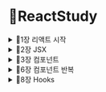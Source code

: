 # 🥕ReactStudy
<details>
<summary>📙1장 리액트 시작</summary>
<div markdown="1">

## 📖1.1 왜 리액트 인가?
### 💡 리액트 이해
  - 자바스크립트 라이브러리로 사용자 인터페이스를 만드는데 사용
  - **컴포넌트(component)**
    - 특정 부분이 어떻게 생길지 정하는 선언체
    - 재사용이 가능한 API로 수많은 기능들을 내장
    - 컴포넌트 하나에서 해당 컴포턴트의 생김새와 작동 방식 정의
  - **렌더링**
    - 사용자 화면에 뷰를 보여주는 것
  
  1️⃣ **초기 렌더링**
  - render 함수 : 컴포넌트가 어떻게 생겼는지 정의, 작동 정보 지닌 객체 반환
  ```jsx
  render() { ... }
```
  ![image](https://user-images.githubusercontent.com/97418768/178123804-6d310f85-5cbb-4551-9cf2-4d3709b8df7b.png)
  
  - render 함수 실행 -> 컴포넌트 재귀적으로 렌더링 -> HTML 마크업 만듦 -> 실제 페이지의 DOM 요소 안에 주입 -> 이벤트 적용
  
  2️⃣ **조화 과정(업데이트)**
 1) 컴포넌트는 새로운 데이터를 가지고 render 함수 재호출(전체 UI를 Virtual Dom에 리렌더링)
 2) JS로 최소한의 연산으로 이전 Virtual Dom에 있던 내용과 현재 내용 비교
  ![image](https://user-images.githubusercontent.com/97418768/178123937-0c8fa9ed-04ec-493d-99d1-9ab1a94bd1f6.png)
  
 3) 바뀐 부분만 실제 DOM에 업데이트
  
![image](https://user-images.githubusercontent.com/97418768/178123952-3a48d238-1147-43f7-a023-b62baaabb2c0.png)

## 📖1.2 리액트의 특징
  ### 💡 Virtual DOM
  - **🔥DOM(Document Object Model)**
    - 객체로 문서 구조를 표현하는 방법(XML, HTML로 작성)
  ![image](https://user-images.githubusercontent.com/97418768/178124053-ee3bd821-876e-4179-9adf-cec3f079987e.png)
    - 문제점: 동적 UI에 최적화X
  
  - **🔥Virtual DOM**
    - DOM 업데이트 추상화한 자바스크립트 객체를 구성하여 사용 -> DOM 처리 횟수 최소화, 효율적 진행
    - 업데이트 3가지 절차 (조화과정)
    
  ### 💡 기타 특징
  - 리액트는 프레임워크X, 라이브러리O
    - 뷰만 신경 쓰는 라이브러리, 기타 기능 직접 구현
  - 다른 웹 프레임워크, 라이브러리 혼용 가능
  
## 📖1.3 작업 환경 설정
  ### 💡 Node.js와 npm
  - 설치: Windows
  
  https://nodejs.org/ko/download/
  
  ![image](https://user-images.githubusercontent.com/97418768/178124389-7730337c-7b45-4d98-ba5f-7997a5f14049.png)
  
  ### 💡 yarn
  - npm보다 더 빠르고 효율적인 캐시 시스템과 기타 부가 기능 제공
  
  `$ npm install --global yarn`
  
  ### 💡 에디터 설치
  - VS Code 설치
  
  https://code.visualstudio.com/Download
  
  ![image](https://user-images.githubusercontent.com/97418768/178139974-0a6e40c8-06bd-4a59-af9f-bd53c9695ff3.png)

  ### 💡 Git 설치
  - 형상 관리 도구(configuration Management Tool), 프로젝트 버전 관리 및 협업
  
  https://git-scm.com/download/
  
  ### 💡 create-react-app으로 프로젝트 생성하기
  - 프로젝트 작업 환경 구축해 주는 도구
  
  `$ yarn init`
  
  `$ yarn create react-app hello-react #yarn create react-app <프로젝트 이름>`
  
  - 리액트 개발 전용 서버 구동
  
  `$ cd hello-start`
  
  `$ yarn start #또는 npm start`
  
![image](https://user-images.githubusercontent.com/97418768/178141188-9525ba1c-ac19-4a60-a275-53c218864c07.png)

</div>
</details>
  
<details>
<summary>📙2장 JSX</summary>
<div markdown="2">
  
  ## 📖2.1 JSX란?
  - 자바스크립트의 확장 문법, XML과 유사
  - 브라우저가 실행되기 전에 코드가 번들링되는 과정에서 바벨을 사용해 일반 자바스크립트 형태의 코드로 변환
    - 바벨(Babel) : 다양한 종류의 버전의 브라우저에서 사용 가능하도록 코드 변환기
  
  ![image](https://user-images.githubusercontent.com/97418768/178141937-a42c703a-e420-4797-b8de-14489a571327.png)

  ## 📖2.2 JSX 문법
  ### 💡 감싸인 요소
  - 컴포넌트에 여러 요소가 있다면 반드시 부모 요소 하나로 감싸야 한다.
  - 컴포넌트 내부에 하나의 DOM 트리 구조 -> DOM에서 컴포넌트 변화 감지에 효율적 비교를 위해
```jsx
  function App() {
  return (
    <div>
      <h1>리액트 안녕?</h1>
      <h2>잘 작동하니?</h2>
    </div>
  );
}
```
### 💡 자바스크립트 표현
  - 자바스크립트 표현식 작성 가능 : {}로 감싸기
  ```JSX
  function App() {
  const name='리액트';
  return (
    <div>
      <h1>{name} 안녕?</h1>
      <h2>잘 작동하니?</h2>
    </div>
  );
}
  ```
 <details>
<summary>📌ES6의 cosnt와 let</summary>
<div markdown="1">
  
  - `var` : scope이 함수 단위 -> 함수를 빠져나오면 값이 달라짐
  
  **💡 `let`과 `const`는 scope이 블록 단위, 같은 블록 내부에서 중복 선언 불가능**
  - `const` : 한번 지정하고 나면 변경이 불가능한 상수를 선언할 때 사용하는 키워드
  - `let` : 동적인 값을 담을 수 있는 변수를 선언할 때 사용하는 키워드
  
  </div>
  </details>
  
 ### 💡 If문 대신 조건부 연산자
 - JSX 내부의 자바스크립트 표현식에서 if 문 사용X 
 
 **➡ JSX 밖에서 if문을 사용해 사전에 값을 설정, {}안에 조건부 연산자(삼항 연산자) 사용 가능**
 ```JSX
 function App() {
  const name='리액트';
  return (
    <div>
      {name==='리액트'?(
        <h1>리액트입니다.</h1>
      ):(
        <h2>리액트가 아닙니다.</h2>
      )}
    </div>
  );
}
```
  ### 💡 AND 연산자(&&)를 사용한 조건부 렌더링
 - 특정 조건 만족할 때만 렌더링
 - && 가능한 이유 : 리액트에서 false 렌더링할 때는 null과 동일하게 나타나지X
 - 0은 예외적으로 나타남
 ```JSX
  function App() {
  const name='리웩트';
  return <div>{name==='리액트' && <h1>리액트입니다.</h1>}</div>;
}
  ``` 
 ### 💡 undefined를 렌더링하지 않기
  - 어떤 값이 undefined인 경우
    - OR(||)연산자 사용
    - JSX 내부에서 undefined 렌더링은 가능
  ```JSX
  function App() {
 const name=undefined;
 return <div>{name||'리액트'}</div>;
}
  ```
 ### 💡 인라인 스타일링
  - DOM 요소에 스타일 적용할 때는 **객체 형태**로 넣어주어야 함
  ```JSX
  function App() {
  const name='리액트';
  return(
    <div
    style={{
      //background-color는 backgroundColor와 같이 -가 사라지고 카멜 표기법으로 작성
      backgroundColor:'black',
      color:'aqua',
      fontSize:'48px', //font-size -> fontSize
      fontWeight:'bold', //font-weight -> fontWeight
      padding:16 //단위를 생략하면 px로 지정 
    }}
    >{name}</div>
  )
}
  ```
 ### 💡 class 대신 className
  ```CSS
/* App.css */
.react{
  background: aqua;
  color: black;
  font-size: 48px;
  font-weight: bold;
  padding: 16px;
}
  ```
  ```JSX
  //App.js
  function App() {
  const name='리액트';
  return(
    <div className='react'>{name}</div>
  )
}
  ```
 ### 💡 주석
  - `{/* ... */}` 형식으로 작성
  ```JSX
  function App() {
  const name='리액트';
  return(
    <>
      {/* 주석은 이렇게 작성합니다. */}
      <div 
        className='react' //시작 태그를 여러 줄로 작성하면 여기에 주석 작성 가능
      >{name}</div>
      //하지만 이런 주석이나
      /* 이런 주석은 페이지에 그대로 나타나게 됩니다. */
      <input/>
    </>
  )
}
  ```
  ## 📖2.3 ESLint와 Prettier 적용하기
  - 💡 ESLint : 문법 검사 도구
  - 💡 Prettier : 코드 스타일 자동 정리 도구
    - 저장할 때 자동으로 코드 정리 : 파일 > 기본 설정 > 설정
  ![image](https://user-images.githubusercontent.com/97418768/178146180-fabed165-26ad-484f-b87b-2019e4ffe729.png)

  
  </div>
  </details>
  
  <details>
<summary>📙3장 컴포넌트</summary>
<div markdown="3">
  
## 📖3.1 클래스형 컴포넌트
- 컴포넌트 선언 방식 : 함수 컴포넌트, 클래스형 컴포넌트
  
🔥 함수 컴포넌트
  - 선언이 편함, 메모리 자원 적게 사용
  
🔥 클래스형 컴포넌트
  - state 기능 및 라이프 사이클 기능, 임의 메서드 정의 가능
```JSX
import { Component } from "react";
import "./App.css";

class App extends Component {
  render(){
    const name='react';
    return<div className='react'>{name}</div>;
  }
}
export default App;
  ```
  <details>
<summary>📌ES6의 클래스 문법</summary>
<div markdown="1">
  
  - prototype 대신 class 사용 가능
  ```JSX
  class Dog{
  constructor(name){
    this.name=name;
  }
  say(){
    console.log(this.name+': 멍멍');
  }
}

const dog=new Dog('흰둥이');
dog.say(); //흰둥이: 멍멍
```
  
  </div>
  </details>
  
## 📖3.2 첫 컴포넌트 생성
  ### 💡 src 디렉터리에 MyComponent.js 파일 생성
  ### 💡 코드 작성하기
  ```JSX
  const MyComponent=()=>{
    return <div>나의 새롭고 멋진 컴포넌트</div>;
}

export default MyComponent;
  ```
  
  <details>
<summary>📌ES6의 화살표 함수</summary>
<div markdown="1">
  
  - ES6 문법에서 함수를 표현하는 새로운 방식, 함수를 파라미터로 전달할 때 유용
  - 값을 연산하여 바로 반환할 때 가독성 높음
  - 함수 컴포넌트 선언할 때, function 키워드와 화살표 함수 문법 큰 차이X
  ```JSX
  setTimeout(function(){
    console.log('hello world');
},1000);

setTimeout(()=>{
    console.log('hello world');
},1000);
  ```
  
  </div>
  </details>
  
  <details>
<summary>📌Reactjs Code Snippet을 사용하여 코드 생성하기</summary>
<div markdown="2">
  
  - 에디터에서 rsc를 입력하고 `Enter` 누르기
  
  ![image](https://user-images.githubusercontent.com/97418768/178147814-6ee5adba-da6c-45a4-832a-21190e5fe839.png)

  </div>
  </details>
  
  ### 💡 모듈 내보내기 및 불러오기
  **- 모듈 내보내기(export)**
  - 다른 파일에서 이 파일을 import 할 때, MyComponent 클래스 불러오도록 설정
  ```JSX
  export default MyComponent;
  ```
  **- 모듈 불러오기(import)**
  - App 컴포넌트에서 MyComponent 컴포넌트 불러와서 사용
  ```JSX
  //App.js
import MyComponent from "./MyComponent"

const App=()=>{
  return <MyComponent/>;
};

export default App;
  ```
  
## 📖3.3 props
- properties를 줄인 표현으로 컴포넌트 속성을 설정할 때 사용하는 요소
- props 값은 해당 컴포넌트를 불러와 사용하는 부모 컴포넌트에서 설정 가능
### 💡 JSX 내부에서 props 렌더링
- props 값은 컴포넌트 함수의 파라미터로 받아와 사용 가능
- JSX 내부에서 {} 기호로 감싸줌
```JSX
const MyComponent = (props) => {
  return <div>안녕하세요, 제 이름은 {props.name}입니다.</div>;
};

export default MyComponent;
```
### 💡 컴포넌트를 사용할 때 props 값 지정하기
```JSX
  //App.js
import MyComponent from "./MyComponent";

const App = () => {
  return <MyComponent name="React" />;
};

export default App;
```
 ### 💡 props 기본값 설정: defaultProps
  ```JSX
  const MyComponent = (props) => {
  return <div>안녕하세요, 제 이름은 {props.name}입니다.</div>;
};

MyComponent.defaultProps = {
  name: "기본 이름",
};

export default MyComponent;
```
### 💡 태그 사이의 내용을 보여 주는 children
  - 리액트 컴포넌트 태그 사이의 내용을 보여주는 `props.children`
 ```JSX
  //App.js
import MyComponent from "./MyComponent";

const App = () => {
  return <MyComponent>리액트</MyComponent>;
};

export default App;
```
```JSX
  const MyComponent = (props) => {
  return (
    <div>
      안녕하세요, 제 이름은 {props.name}입니다.
      <br />
      children 값은 {props.children}
      입니다.
    </div>
  );
};

MyComponent.defaultProps = {
  name: "기본 이름",
};

export default MyComponent;
```
 ### 💡 비구조화 할당 문법을 통해 props 내부 값 추출하기
  - ES6의 비구조화 할당 : 객체에서 값을 추출하는 문법
 ```JSX
  const MyComponent = ({ name, children }) => {
  return (
    <div>
      안녕하세요, 제 이름은 {name}입니다.
      <br />
      children 값은 {children}
      입니다.
    </div>
  );
};

MyComponent.defaultProps = {
  name: "기본 이름",
};

export default MyComponent;
```
 ### 💡 propTypes
  **🔥propTypes를 통한 props 검증**
  - 컴포넌트의 필수 props를 지정하거나 props의 타입(type) 지정하는 경우 propTypes 사용
 ```JSX
  import PropTypes from "prop-types";

const MyComponent = ({ name, children }) => {
  return (
    <div>
      안녕하세요, 제 이름은 {name}입니다.
      <br />
      children 값은 {children}
      입니다.
    </div>
  );
};

MyComponent.defaultProps = {
  name: "기본 이름",
};

MyComponent.propTypes = {
  name: PropTypes.string,
};

export default MyComponent;
```
**🔥 isRequired를 사용하여 필수 propTypes 설정**
  - propTypes를 지정하지 않았을 때 경고 메시지 띄워줌
 ```JSX
import PropTypes from "prop-types";

const MyComponent = ({ name, favoriteNumber, children }) => {
  return (
    <div>
      안녕하세요, 제 이름은 {name}입니다.
      <br />
      children 값은 {children}
      입니다.
      <br />
      제가 좋아하는 숫자는 {favoriteNumber}입니다.
    </div>
  );
};

MyComponent.defaultProps = {
  name: "기본 이름",
};

MyComponent.propTypes = {
  name: PropTypes.string,
  favoriteNumber: PropTypes.number.isRequired,
};

export default MyComponent;

```
 ### 💡 클래스형 컴포넌트에서 props 사용하기
  - render 함수에서 this.props 조회
  - defaultProps, propTypes 방식 동일
 ```JSX
  import PropTypes from "prop-types";
import { Component } from "react";

class MyComponent extends Component {
  render(){
    const {name, favoriteNumber,children}=this.props; //비구조화 할당
    return (
      <div>
        안녕하세요, 제 이름은 {name}입니다.
        <br />
        children 값은 {children}
        입니다.
        <br />
        제가 좋아하는 숫자는 {favoriteNumber}입니다.
      </div>
    );
  }
}

MyComponent.defaultProps = {
  name: "기본 이름",
};

MyComponent.propTypes = {
  name: PropTypes.string,
  favoriteNumber: PropTypes.number.isRequired,
};

export default MyComponent;
```
## 📖3.4 state
  - 컴포넌트 내부에서 바뀔 수 있는 값
  - 클래스형 컴포넌트가 지니고 있는 state, 함수 컴포넌트에서 useState라는 함수를 통해 사용하는 state
 ### 💡 클래스형 컴포넌트의 state
  - `constructor` : 컴포넌트의 생성자 메서드, 반드시 `super(props)` 호출!, state 초깃값 지정 위함
  - 컴포넌트의 state는 **객체 형식**
  ```JSX
  import { Component } from "react";

class Counter extends Component {
  constructor(props) {
    super(props);
    //state의 초깃값 설정하기
    this.state = {
      number: 0,
    };
  }
  render() {
    const { number } = this.state; //state를 조회할 때는 this.state로 조회
    return (
      <div>
        <h1>{number}</h1>
        <button
          //onClick을 통해 버튼이 클릭되었을 때 호출할 함수를 지정
          onClick={() => { //이벤트로 설정할 함수를 넣어 줄 때는 화살표 함수 문법!
            //this.setState를 사용하여 state에 새로운 값을 넣을 수 있음
            this.setState({ number: number + 1 });
          }}
        >
          +1
        </button>
      </div>
    );
  }
}
export default Counter;
  ```
 ```JSX
  //App.js
import Counter from "./Counter";

const App = () => {
  return <Counter />;
};

export default App;
```
**🔥 state 객체 안에 여러 값이 있을 때**
  - state 안에 fixedNumber값 추가
  ```JSX
  import { Component } from "react";

class Counter extends Component {
  constructor(props) {
    super(props);
    //state의 초깃값 설정하기
    this.state = {
      number: 0,
      fixedNumber: 0,
    };
  }
  render() {
    const { number, fixedNumber } = this.state; //state를 조회할 때는 this.state로 조회
    return (
      <div>
        <h1>{number}</h1>
        <h2>바뀌지 않는 값: {fixedNumber}</h2>
        <button
          //onClick을 통해 버튼이 클릭되었을 때 호출할 함수를 지정
          onClick={() => {
            //this.setState를 사용하여 state에 새로운 값을 넣을 수 있음
            this.setState({ number: number + 1 });
          }}
        >
          +1
        </button>
      </div>
    );
  }
}
export default Counter;
```
 **🔥 state를 constructor에서 꺼내기**
  - constructor 메서드 선언하지 않고 state의 초깃값 설정 가능
  ```JSX
 import { Component } from "react";

class Counter extends Component {
  state = {
    number: 0,
    fixedNumber: 0,
  };
```
 **🔥 this.setState에 객체 대신 함수 인자 전달하기**
  - `prevState`:기존 상태, `props`: 현재 지니고 있는 props, 생략 가능
  ```JSX
  this.setState((prevState,props) => {
     return {
       // 업데이트하고 싶은 내용
     };
  });
  ```
  - 화살표 함수에서 바로 객체로 반환
  ```JSX
  onClick={() => {
            this.setState((prevState) => {
              return {
                number: prevState.number + 1,
              };
            });
            //위 코드와 아래 코드는 완전히 똑같은 기능
            //아래 코드는 함수에서 바로 객체를 반환한다는 의미
            this.setState((prevState) => ({
              number: prevState.number + 1,
            }));
          }}
   ```
 **🔥 this.setState가 끝난 후 특정 작업 실행하기**
  - setState의 두 번째 파라미터인 콜백(callback) 함수 사용
  ```JSX
  onClick={() => {
            this.setState(
              {
                number: number + 1,
              },
              () => {
                console.log("방금 setState가 호출되었습니다.");
                console.log(this.state);
              }
            );
          }}
  ```
 ### 💡 함수 컴포넌트에서 useState 사용하기
  **🔥 배열 비구조화 할당**
  - 객체 비구조화 할당과 비슷, 배열 안에 들어 있는 값을 쉽게 추출하기 위한 문법
  ```JSX
  const array=[1,2];
  const [one,two]=array;
  ```
  **🔥 useState 사용하기**
  - useState 함수 인자에는 상태의 초깃값 넣어줌(값 형태 자유)
  - 함수 호출 -> 배열 반환 [현재 상태,상태를 바꾸어 주는 함수(Setter 함수)]
  ```JSX
  import { useState } from "react";

const Say = () => {
  const [message, setMessage] = useState(""); //"" : 초깃값
  //[현재 상태,상태를 바꾸어 주는 함수(Setter 함수)] 
  const onClickEnter = () => setMessage("안녕하세요!");
  const onClickLeave = () => setMessage("안녕히 가세요!");

  return (
    <div>
      <button onClick={onClickEnter}>입장</button>
      <button onClick={onClickLeave}>퇴장</button>
      <h1>{message}</h1>
    </div>
  );
};

export default Say;
```
 ```JSX
 //App.js
import Say from "./Say";

const App = () => {
  return <Say />;
};

export default App;
```
**🔥 한 컴포넌트에 useState 여러 번 사용하기**
  ```JSX
  import { useState } from "react";

const Say = () => {
  const [message, setMessage] = useState("");
  const onClickEnter = () => setMessage("안녕하세요!");
  const onClickLeave = () => setMessage("안녕히 가세요!");

  const [color, setColor] = useState("black");

  return (
    <div>
      <button onClick={onClickEnter}>입장</button>
      <button onClick={onClickLeave}>퇴장</button>
      <h1 style={{ color }}>{message}</h1>
      <button style={{ color: "red" }} onClick={() => setColor("red")}>
        빨간색
      </button>
      <button style={{ color: "green" }} onClick={() => setColor("green")}>
        초록색
      </button>
      <button style={{ color: "blue" }} onClick={() => setColor("blue")}>
        파란색
      </button>
    </div>
  );
};

export default Say;
```
## 📖3.5 state를 사용할 때 주의 사항
 - state 값을 변경할 때
    - setState 사용(클래스형 컴포넌트)
    - useState를 통해 전달받은 세터 함수 사용 (함수 컴포넌트)
  </div>
  </details>
 
<details>
<summary>📙6장 컴포넌트 반복</summary>
<div markdown="4">

## 📖6.1 자바스크립트 배열의 map() 함수
  - 반복되는 컴포넌트 렌더링에 사용
  - 파라미터로 전달된 함수를 사용해서 배열 내 각 요소를 원하는 규칙에 따라 변환한 후 그 결과로 새로운 배열 생성
  ### 💡 map 문법
  `arr.map(callback,[thisArg])`
  
  - callback: 새로운 배열의 요소를 생성하는 함수, 파라미터 3가지
    - currentValue: 현재 처리 요소
    - index: 현재 처리 요소 index 값
    - array: 현재 처리 원본 배열
  - thisArg(선택 항목): callback 함수 내부에서 사용할 this 레퍼런스
  ```JSX
  const numbers=[1,2,3,4,5];
  const result=numbers.map(num=>num*num);
  console.log(result);
  ```
## 📖6.2 데이터 배열을 컴포넌트 배열로 변환하기
 ```JSX
  const IterationSample = () => {
  const names = ["눈사람", "얼음", "눈", "바람"];
  const nameList = names.map((name) => <li>{name}</li>);
  return <ul>{nameList}</ul>;
};

export default IterationSample;
```
```JSX
  //App.js
import { Component } from "react";
import IterationSample from "./IterationSample"; //IterationSample 컴포넌트 불러와 렌더링

class App extends Component {
  render() {
    return <IterationSample />;
  }
}

export default App;
```
## 📖6.3 key
  - 데이터가 가진 고유의 값으로 설정
  - map 함수의 인자로 전달되는 함수 내부에서 컴포넌트 props 설정하듯 설정
  - Virtual Dom 비교하는 과정에서 key로 바로 변화 감지 가능
  ```JSX
  const IterationSample = () => {
  const names = ["눈사람", "얼음", "눈", "바람"];
  const nameList = names.map((name, index) => <li key={index}>{name}</li>);
  //고유의 값이 없을 때만 index를 key 값으로 설정
  return <ul>{nameList}</ul>;
};

export default IterationSample;
```
## 📖6.4 응용(동적인 배열 렌더링)
  
### 💡 초기 상태 설정하기
  
  - useState를 사용해 상태 설정
  - 3가지 상태 : 데이터 배열, 텍스를 입력 input 상태, 배열에 새로운 항목 추가할 때 사용하는 고유 id 상태
  
  ```JSX
  import { useState } from "react";

const IterationSample = () => {
  const [names, setNames] = useState([ //해당 객체는 문자열과 고유 id 값이 있음
    { id: 1, text: "눈사람" },
    { id: 2, text: "얼음" },
    { id: 3, text: "눈" },
    { id: 4, text: "바람" },
  ]);
  const [inputText, setInputText] = useState("");
  const [nextId, setNextId] = useState(5); //새로운 항목을 추가할 때 사용할 id

  const nameList = names.map((name) => <li key={name.id}>{name.text}</li>);
  //map함수에서 name.id를 key 값으로 설정
  return <ul>{nameList}</ul>;
};

export default IterationSample;
```
  
### 💡 데이터 추가 기능 구현하기
  
 - `concat` : 배열에 새 항목 추가(새로운 배열을 만들어줌)
  
  ```JSX
  import { useState } from "react";

const IterationSample = () => {
  const [names, setNames] = useState([
    { id: 1, text: "눈사람" },
    { id: 2, text: "얼음" },
    { id: 3, text: "눈" },
    { id: 4, text: "바람" },
  ]);
  const [inputText, setInputText] = useState("");
  const [nextId, setNextId] = useState(5); //새로운 항목을 추가할 때 사용할 id

  const onChange = (e) => setInputText(e.target.value);
  const onClick = () => {
    const nextNames = names.concat({
      id: nextId, //nextId 값을 id로 설정하고
      text: inputText,
    });
    setNextId(nextId + 1); //nextId 값에 1을 더해준다
    setNames(nextNames); //names 값을 업데이트
    setInputText(""); //inputText를 지운다
  };
  const nameList = names.map((name) => <li key={name.id}>{name.text}</li>);
  //name.id를 key 값으로 설정
  return (
    <>
      <input value={inputText} onChange={onChange} />
      <button onClick={onClick}>추가</button>
      <ul>{nameList}</ul>
    </>
  );
};

export default IterationSample;
```
### 💡 데이터 제거 기능 구현하기
 - 더블클릭(`onDoubleClick`) -> 해당 항목 삭제
 - `fiter` : 불변성 유지하면서 배열의 특정 항목 삭제할 때 쓰는 배열의 내장함수
  ```JSX
  import { useState } from "react";

const IterationSample = () => {
  const [names, setNames] = useState([
    { id: 1, text: "눈사람" },
    { id: 2, text: "얼음" },
    { id: 3, text: "눈" },
    { id: 4, text: "바람" },
  ]);
  const [inputText, setInputText] = useState("");
  const [nextId, setNextId] = useState(5); //새로운 항목을 추가할 때 사용할 id

  const onChange = (e) => setInputText(e.target.value);
  const onClick = () => {
    const nextNames = names.concat({
      id: nextId, //nextId 값을 id로 설정하고
      text: inputText,
    });
    setNextId(nextId + 1); //nextId 값에 1을 더해준다
    setNames(nextNames); //names 값을 업데이트
    setInputText(""); //inputText를 지운다
  };

  const onRemove = (id) => {
    //onRemove 함수를 만들어 각 li 요소 이벤트 등록
    const nextNames = names.filter((name) => name.id !== id);
    //name.id ===id인 항목만 삭제
    setNames(nextNames);
  };
  const nameList = names.map((name) => (
    <li key={name.id} onDoubleClick={() => onRemove(name.id)}>
      {name.text}
    </li>
  ));
  //name.id를 key 값으로 설정
  return (
    <>
      <input value={inputText} onChange={onChange} />
      <button onClick={onClick}>추가</button>
      <ul>{nameList}</ul>
    </>
  );
};

export default IterationSample;
```
  </div>
  </details>
  
<details>
<summary>📙8장 Hooks</summary>
<div markdown="5">

## 📖8.1 useState
  - 가장 기본적인 Hook, 함수 컴포넌트에서도 가변적인 상태 지닐 수 있음
  - 하나의 useState 함수는 하나의 상태 값만 관리 -> 컴포넌트에서 관리해야 할 상태 여러개면 여러개 useState 사용
## 📖8.2 useEffect
  - 리액트 컴포넌트가 렌더링될 때마다 특정 작업을 수행하도록 설정할 수 있는 Hook
  ```JSX
  import { useState, useEffect } from "react";

const Info = () => {
  const [name, setName] = useState("");
  const [nickname, setNickname] = useState("");
  useEffect(() => {
    console.log("렌더링이 완료되었습니다!");
    console.log({
      name,
      nickname,
    });
  });

  const onChangeName = (e) => {
    setName(e.target.value);
  };

  const onChangeNickname = (e) => {
    setNickname(e.target.value);
  };

  return (
    <div>
      <div>
        <input value={name} onChange={onChangeName} />
        <input value={nickname} onChange={onChangeNickname} />
      </div>
      <div>
        <b>이름:</b> {name}
      </div>
      <div>
        <b>닉네임:</b> {nickname}
      </div>
    </div>
  );
};

export default Info;
```
```JSX
import Info from "./Info";
import "./App.css";

const App = () => {
  return <Info />;
};

export default App;
```  
### 💡 마운트될 때만 실행하고 싶을 때
  - useEffect에서 설정한 함수를 컴포넌트가 화면에 맨 처음 렌더링될 때만 실행, 업데이트될 때는 실행X
  
  ➡ 함수의 두 번째 파라미터로 비어 있는 배열 넣어줌
 ```JSX
  useEffect(() => {
    console.log("렌더링이 완료되었습니다!");
  }, []);
  ```
### 💡 특정 값이 업데이트될 때만 실행하고 싶을 때
  - useEffect의 두 번째 파라미터로 전달되는 배열 안에 검사하고 싶은 값 넣어줌
 ```JSX
    useEffect(() => {
    console.log("렌더링이 완료되었습니다!");
  }, [name]);
  ```
## 📖8.3 useReducer
  - useState보다 더 다양한 컴포넌트 상황에 따라 다양한 상태를 다른 값으로 업데이트할 때 사용하는 Hook
  - 현재 상태, 업데이트르 위해 필요한 정보를 담은 액션(action) 값을 전달받아 새로운 상태를 반환하는 함수
  - 불변성 지켜줘야함!
```JSX
 function reducer(state,action){
  return{...}; //불변성을 지키면서 업데이트한 새로운 상태를 반환
 }
```
```JSX
//액션 값 : useReducer의 액션은 꼭 type 지닐 필요X, 객체가 아니라 문자열, 숫자 상관X
{
  type:'INCREMENT',
  //다른 값들이 필요하다면 추가로 들어감
}
```
 - `useReducer(리듀서 함수, 해당 리듀서의 기본값)`
 - 장점: 컴포넌트 업데이트 로직을 컴포넌트 바깥으로 빼낼 수 있음
```JSX
  import { useReducer } from "react";

function reducer(state, action) {
  //action.type에 따라 다른 작업 수행
  switch (action.type) {
    case "INCREMENT":
      return { value: state.value + 1 };
    case "DECREMENT":
      return { value: state.value - 1 };
    default:
      //아무것도 해당되지 않을 때 기존 상태 반환
      return state;
  }
}

const Counter = () => {
  const [state, dispatch] = useReducer(reducer, { value: 0 });
  //state: 현재 가리키고 있는 상태, dispatch: 액션 발생시키는 함수
  //dispatch(action) => 리듀서 함수 호출
  //useReducer(리듀서 함수, 해당 리듀서의 기본값)
  return (
    <div>
      <p>
        현재 카운터 값은 <b>{state.value}</b>입니다.
      </p>
      <button onClick={() => dispatch({ type: "INCREMENT" })}>+1</button>
      <button onClick={() => dispatch({ type: "DECREMENT" })}>-1</button>
    </div>
  );
};

export default Counter;
```
### 💡 useReducer로 인풋 상태 관리하기
  - setState를 해준 것과 유사한 방식으로 처리 가능
  - 인풋의 개수가 많아져도 코드를 짧고 깔끔하게 유지 가능
```JSX
import { useReducer } from "react";

function reducer(state, action) {
  return {
    ...state,
    [action.name]: action.value,
  };
}

const Info = () => {
  const [state, dispatch] = useReducer(reducer, {
    name: "",
    nickname: "",
  });
  const { name, nickname } = state;

  //이벤트 객체가 지니고 있는 e.target 값 자체를 액션 값으로 사용
  const onChange = (e) => {
    dispatch(e.target);
  };

  return (
    <div>
      <div>
        {/* input 태그에 name 값을 할당하고 e.target.name을 참조해 setState와 유사하게 처리 */}
        <input name="name" value={name} onChange={onChange} />
        <input name="nickname" value={nickname} onChange={onChange} />
      </div>
      <div>
        <b>이름:</b> {name}
      </div>
      <div>
        <b>닉네임:</b> {nickname}
      </div>
    </div>
  );
};

export default Info;
```
## 📖8.4 useMemo
 - 함수 컴포넌트 내부에서 발생하는 연산 최적화
 - 렌더링하는 과정에서 특정 값이 바뀌었을 때만 연산을 실행, 원하는 값이 바뀌지 않았다면 이전에 연산했던 결과를 다시 사용하는 방식
 ```JSX
import { useState, useMemo } from "react";

const getAverage = (numbers) => {
  console.log("평균값 계산 중...");
  if (numbers.length === 0) return 0;
  const sum = numbers.reduce((a, b) => a + b);
  return sum / numbers.length;
};

const Average = () => {
  const [list, setList] = useState([]);
  const [number, setNumber] = useState("");

  const onChange = (e) => {
    setNumber(e.target.value);
  };
  const onInsert = () => {
    const nextList = list.concat(parseInt(number));
    setList(nextList);
    setNumber("");
  };

  const avg = useMemo(() => getAverage(list), [list]); 
  //list 배열의 내용이 바뀔 때만 getAverge 함수 호출

  return (
    <div>
      <input value={number} onChange={onChange} />
      <button onClick={onInsert}>등록</button>
      <ul>
        {list.map((value, index) => (
          <li key={index}>{value}</li>
        ))}
      </ul>
      <div>
        <b>평균값:</b>
        {avg}
      </div>
    </div>
  );
};

export default Average;
```
## 📖8.5 useCallback
  - useMemo와 비슷, 렌더링 성능 최적화 상황에 사용
  - 만들어 놨던 함수 재사용 가능
  - `useCallback(생성하고 싶은 함수, 배열(어떤 값이 바뀌었을 때 함수를 새로 생성하는지 명시))`
```JSX
 const Average = () => {
  const [list, setList] = useState([]);
  const [number, setNumber] = useState("");

  const onChange = useCallback((e) => {
    setNumber(e.target.value);
  }, []); //컴포넌트가 처음 렌더링될 때만 함수 생성, 렌더링될 때 만들었던 함수 재사용

  const onInsert = useCallback(() => {
    const nextList = list.concat(parseInt(number));
    setList(nextList);
    setNumber("");
  }, [number, list]); //number 혹은 list가 바뀌었을 때만 함수 생성, 아니면 함수 
  ```
## 📖8.6 useRef
## 📖8.7 커스텀 Hooks 만들기

